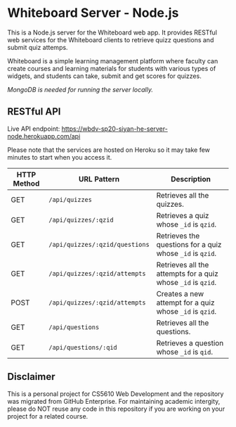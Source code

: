 # Whiteboard Server - Node.js

This is a Node.js server for the Whiteboard web app. It provides RESTful web services for the Whiteboard clients to retrieve quizz questions and submit quiz attemps.

Whiteboard is a simple learning management platform where faculty can create courses and learning materials for students with various types of widgets, and students can take, submit and get scores for quizzes.

*MongoDB is needed for running the server locally.*

## RESTful API

Live API endpoint: https://wbdv-sp20-siyan-he-server-node.herokuapp.com/api

Please note that the services are hosted on Heroku so it may take few minutes to start when you access it.

| HTTP Method | URL Pattern                    | Description                                                  |
| ----------- | ------------------------------ | ------------------------------------------------------------ |
| GET         | `/api/quizzes`                 | Retrieves all the quizzes.                                   |
| GET         | `/api/quizzes/:qzid`           | Retrieves a quiz whose `_id` is `qzid`.                      |
| GET         | `/api/quizzes/:qzid/questions` | Retrieves the questions for a quiz whose `_id` is `qzid`.    |
| GET         | `/api/quizzes/:qzid/attempts`  | Retrieves all the attempts for a quiz whose `_id` is `qzid`. |
| POST        | `/api/quizzes/:qzid/attempts`  | Creates a new attempt for a quiz whose `_id` is `qzid`.      |
| GET         | `/api/questions`               | Retrieves all the questions.                                 |
| GET         | `/api/questions/:qid`          | Retrieves a question whose `_id` is `qid`.                   |

## Disclaimer

This is a personal project for CS5610 Web Development and the repository was migrated from GitHub Enterprise. For maintaining academic intergity, please do NOT reuse any code in this repository if you are working on your project for a related course.
